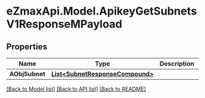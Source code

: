 
# eZmaxApi.Model.ApikeyGetSubnetsV1ResponseMPayload

## Properties

Name | Type | Description | Notes
------------ | ------------- | ------------- | -------------
**AObjSubnet** | [**List&lt;SubnetResponseCompound&gt;**](SubnetResponseCompound.md) |  | 

[[Back to Model list]](../README.md#documentation-for-models)
[[Back to API list]](../README.md#documentation-for-api-endpoints)
[[Back to README]](../README.md)

